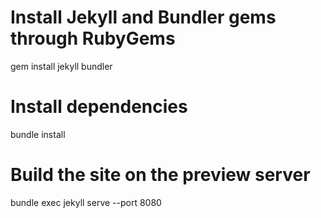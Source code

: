 # Install Jekyll and Bundler gems through RubyGems
gem install jekyll bundler

# Install dependencies
bundle install

# Build the site on the preview server
bundle exec jekyll serve --port 8080
